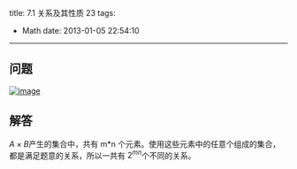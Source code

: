 title: 7.1 关系及其性质 23
tags:
  - Math
date: 2013-01-05 22:54:10
---

## 问题

[![image](http://freewind.me/wp-content/uploads/2013/01/image_thumb93.png "image")](http://freewind.me/wp-content/uploads/2013/01/image93.png)

## 解答

$A \times B$产生的集合中，共有 m*n 个元素。使用这些元素中的任意个组成的集合，都是满足题意的关系，所以一共有 ${2^{mn}}$个不同的关系。